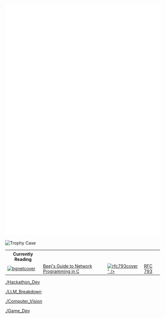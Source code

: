 ![Metrics](github-metrics.svg)

![Trophy Case](https://github-profile-trophy.vercel.app/?username=ozep&column=-1&theme=darkhub&no-frame=true)

<table align="center">
    <th>
        Currently Reading
    </th>
    <th>
      &nbsp;
    </th>
    <tr>
      <td><a href="https://beej.us/guide/bgnet/"><img width="162" height="200" alt="bgnetcover" src="https://github.com/user-attachments/assets/ff3d3b44-5e40-4bdc-ac23-354e27c53a0b" /></a></td>
      <td><a href="https://beej.us/guide/bgnet/">Beej's Guide to Network Programming in C</a></td>
        <td><a href="https://datatracker.ietf.org/doc/html/rfc793"><img width="162" height="200" alt="rfc793cover" src="https://github.com/user-attachments/assets/a2d2569c-5e66-4e33-97d8-1e3cd0ee67f4"/>" /></a></td>
        <td><a href="https://datatracker.ietf.org/doc/html/rfc793">RFC 793</a></td>
    </tr>
</table>

[./Hackathon_Dev](https://github.com/oZep/oZep/blob/main/hackathon-dev.md)

[./LLM_Breakdown](https://github.com/oZep/oZep/blob/main/llm-breakdown.md)

[./Computer_Vision](https://github.com/oZep/oZep/blob/main/computer-vision-proj.md)

[./Game_Dev](https://github.com/oZep/oZep/blob/main/game-dev-proj.md)
